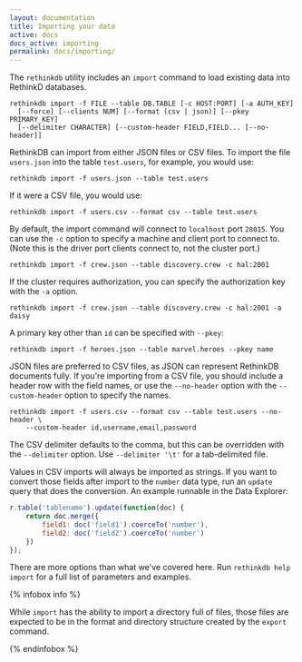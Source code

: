 ```yaml
---
layout: documentation
title: Importing your data
active: docs
docs_active: importing
permalink: docs/importing/
---
```


The `rethinkdb` utility includes an `import` command to load existing data into RethinkD databases.

    rethinkdb import -f FILE --table DB.TABLE [-c HOST:PORT] [-a AUTH_KEY]
      [--force] [--clients NUM] [--format (csv | json)] [--pkey PRIMARY_KEY]
      [--delimiter CHARACTER] [--custom-header FIELD,FIELD... [--no-header]]

RethinkDB can import from either JSON files or CSV files. To import the file `users.json` into the table `test.users`, for example, you would use:

    rethinkdb import -f users.json --table test.users

If it were a CSV file, you would use:

    rethinkdb import -f users.csv --format csv --table test.users

By default, the import command will connect to `localhost` port `28015`. You can use the `-c` option to specify a machine and client port to connect to. (Note this is the driver port clients connect to, not the cluster port.)

    rethinkdb import -f crew.json --table discovery.crew -c hal:2001

If the cluster requires authorization, you can specify the authorization key with the `-a` option.

    rethinkdb import -f crew.json --table discovery.crew -c hal:2001 -a daisy

A primary key other than `id` can be specified with `--pkey`:

    rethinkdb import -f heroes.json --table marvel.heroes --pkey name

JSON files are preferred to CSV files, as JSON can represent RethinkDB documents fully. If you're importing from a CSV file, you should include a header row with the field names, or use the `--no-header` option with the `--custom-header` option to specify the names.

    rethinkdb import -f users.csv --format csv --table test.users --no-header \
        --custom-header id,username,email,password

The CSV delimiter defaults to the comma, but this can be overridden with the `--delimiter` option. Use `--delimiter '\t'` for a tab-delimited file.

Values in CSV imports will always be imported as strings. If you want to convert those fields after import to the `number` data type, run an `update` query that does the conversion. An example runnable in the Data Explorer:

```js
r.table('tablename').update(function(doc) {
    return doc.merge({
        field1: doc('field1').coerceTo('number'),
        field2: doc('field2').coerceTo('number')
    })
});
```

There are more options than what we've covered here. Run `rethinkdb help import` for a full list of parameters and examples.

{% infobox info %}

While `import` has the ability to import a directory full of files, those files are expected to be in the format and directory structure created by the `export` command.

{% endinfobox %}
